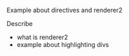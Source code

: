 Example about directives and renderer2

Describe

- what is renderer2
- example about highlighting divs
